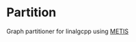 # Partition
Graph partitioner for linalgcpp using [METIS](http://glaros.dtc.umn.edu/gkhome/metis/metis/overview)
